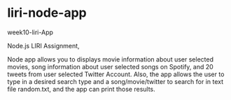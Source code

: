# liri-node-app

week10-liri-App

Node.js LIRI Assignment,

Node app allows you to displays movie information about user selected movies, song information about user selected songs on Spotify, and 20 tweets from user selected Twitter Account. Also, the app allows the user to type in a desired search type and a song/movie/twitter to search for in text file random.txt, and the app can print those results.
